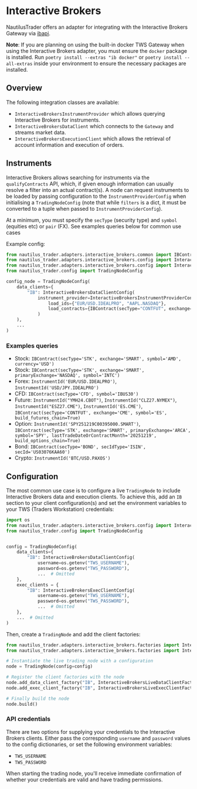 # Interactive Brokers

NautilusTrader offers an adapter for integrating with the Interactive Brokers Gateway via 
[ibapi](https://github.com/nautechsystems/ibapi).

**Note**: If you are planning on using the built-in docker TWS Gateway when using the Interactive Brokers adapter,
you must ensure the `docker` package is installed. Run `poetry install --extras "ib docker"` 
or `poetry install --all-extras` inside your environment to ensure the necessary packages are installed.

## Overview

The following integration classes are available:
- `InteractiveBrokersInstrumentProvider` which allows querying Interactive Brokers for instruments.
- `InteractiveBrokersDataClient` which connects to the `Gateway` and streams market data.
- `InteractiveBrokersExecutionClient` which allows the retrieval of account information and execution of orders.

## Instruments
Interactive Brokers allows searching for instruments via the `qualifyContracts` API, which, if given enough information
can usually resolve a filter into an actual contract(s). A node can request instruments to be loaded by passing 
configuration to the `InstrumentProviderConfig` when initialising a `TradingNodeConfig` (note that while `filters`
is a dict, it must be converted to a tuple when passed to `InstrumentProviderConfig`).

At a minimum, you must specify the `secType` (security type) and `symbol` (equities etc) or `pair` (FX). See examples 
queries below for common use cases 

Example config: 

```python
from nautilus_trader.adapters.interactive_brokers.common import IBContract
from nautilus_trader.adapters.interactive_brokers.config import InteractiveBrokersDataClientConfig
from nautilus_trader.adapters.interactive_brokers.config import InteractiveBrokersInstrumentProviderConfig
from nautilus_trader.config import TradingNodeConfig

config_node = TradingNodeConfig(
    data_clients={
        "IB": InteractiveBrokersDataClientConfig(
            instrument_provider=InteractiveBrokersInstrumentProviderConfig(
                load_ids={"EUR/USD.IDEALPRO", "AAPL.NASDAQ"},
                load_contracts={IBContract(secType="CONTFUT", exchange="CME", symbol="MES")},
            )
    ),
    ...
)
```

### Examples queries
- Stock: `IBContract(secType='STK', exchange='SMART', symbol='AMD', currency='USD')`
- Stock: `IBContract(secType='STK', exchange='SMART', primaryExchange='NASDAQ', symbol='INTC')`
- Forex: `InstrumentId('EUR/USD.IDEALPRO')`, `InstrumentId('USD/JPY.IDEALPRO')`
- CFD: `IBContract(secType='CFD', symbol='IBUS30')`
- Future: `InstrumentId("YMH24.CBOT")`, `InstrumentId("CLZ27.NYMEX")`, `InstrumentId("ESZ27.CME")`, `InstrumentId('ES.CME')`, `IBContract(secType='CONTFUT', exchange='CME', symbol='ES', build_futures_chain=True)`
- Option: `InstrumentId('SPY251219C00395000.SMART')`, `IBContract(secType='STK', exchange='SMART', primaryExchange='ARCA', symbol='SPY', lastTradeDateOrContractMonth='20251219', build_options_chain=True)`
- Bond: `IBContract(secType='BOND', secIdType='ISIN', secId='US03076KAA60')`
- Crypto: `InstrumentId('BTC/USD.PAXOS')`


## Configuration
The most common use case is to configure a live `TradingNode` to include Interactive Brokers
data and execution clients. To achieve this, add an `IB` section to your client
configuration(s) and set the environment variables to your TWS (Traders Workstation) credentials:

```python
import os
from nautilus_trader.adapters.interactive_brokers.config import InteractiveBrokersExecClientConfig
from nautilus_trader.config import TradingNodeConfig


config = TradingNodeConfig(
    data_clients={
        "IB": InteractiveBrokersDataClientConfig(
            username=os.getenv("TWS_USERNAME"),
            password=os.getenv("TWS_PASSWORD"),
            ...  # Omitted
    },
    exec_clients = {
        "IB": InteractiveBrokersExecClientConfig(
            username=os.getenv("TWS_USERNAME"),
            password=os.getenv("TWS_PASSWORD"),
            ...  # Omitted
    },
    ...  # Omitted
)
```

Then, create a `TradingNode` and add the client factories:

```python
from nautilus_trader.adapters.interactive_brokers.factories import InteractiveBrokersLiveDataClientFactory
from nautilus_trader.adapters.interactive_brokers.factories import InteractiveBrokersLiveExecClientFactory

# Instantiate the live trading node with a configuration
node = TradingNode(config=config)

# Register the client factories with the node
node.add_data_client_factory("IB", InteractiveBrokersLiveDataClientFactory)
node.add_exec_client_factory("IB", InteractiveBrokersLiveExecClientFactory)

# Finally build the node
node.build()
```

### API credentials
There are two options for supplying your credentials to the Interactive Brokers clients.
Either pass the corresponding `username` and `password` values to the config dictionaries, or
set the following environment variables: 
- `TWS_USERNAME`
- `TWS_PASSWORD`

When starting the trading node, you'll receive immediate confirmation of whether your
credentials are valid and have trading permissions.
